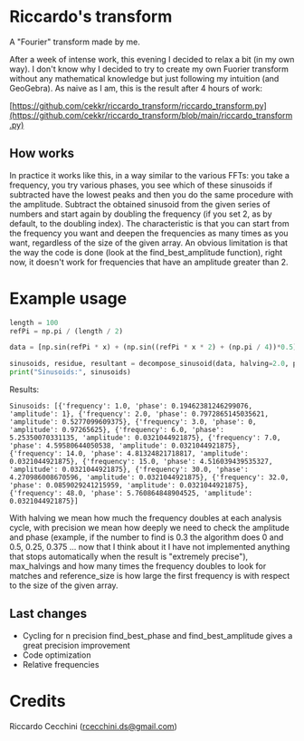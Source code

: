 # Riccardo's transform
A "Fourier" transform made by me.

After a week of intense work, this evening I decided to relax a bit (in my own way). I don't know why I decided to try to create my own Fuorier transform without any mathematical knowledge but just following my intuition (and GeoGebra). As naive as I am, this is the result after 4 hours of work:

[https://github.com/cekkr/riccardo_transform/riccardo_transform.py](https://github.com/cekkr/riccardo_transform/blob/main/riccardo_transform.py)

## How works
In practice it works like this, in a way similar to the various FFTs: you take a frequency, you try various phases, you see which of these sinusoids if subtracted have the lowest peaks and then you do the same procedure with the amplitude. Subtract the obtained sinusoid from the given series of numbers and start again by doubling the frequency (if you set 2, as by default, to the doubling index). The characteristic is that you can start from the frequency you want and deepen the frequencies as many times as you want, regardless of the size of the given array. An obvious limitation is that the way the code is done (look at the find_best_amplitude function), right now, it doesn't work for frequencies that have an amplitude greater than 2.

# Example usage

```python
length = 100
refPi = np.pi / (length / 2)

data = [np.sin(refPi * x) + (np.sin((refPi * x * 2) + (np.pi / 4))*0.5) + (np.sin(refPi * x * 3)) for x in range(length)]

sinusoids, residue, resultant = decompose_sinusoid(data, halving=2.0, precision=8, max_halvings=10, reference_size=1)
print("Sinusoids:", sinusoids)
```

Results:

```
Sinusoids: [{'frequency': 1.0, 'phase': 0.19462381246299076, 'amplitude': 1}, {'frequency': 2.0, 'phase': 0.7972865145035621, 'amplitude': 0.5277099609375}, {'frequency': 3.0, 'phase': 0, 'amplitude': 0.97265625}, {'frequency': 6.0, 'phase': 5.25350070331135, 'amplitude': 0.0321044921875}, {'frequency': 7.0, 'phase': 4.59580644050538, 'amplitude': 0.0321044921875}, {'frequency': 14.0, 'phase': 4.81324821718817, 'amplitude': 0.0321044921875}, {'frequency': 15.0, 'phase': 4.516039439535327, 'amplitude': 0.0321044921875}, {'frequency': 30.0, 'phase': 4.270986008670596, 'amplitude': 0.0321044921875}, {'frequency': 32.0, 'phase': 0.0859029241215959, 'amplitude': 0.0321044921875}, {'frequency': 48.0, 'phase': 5.760864848904525, 'amplitude': 0.0321044921875}]
```

With halving we mean how much the frequency doubles at each analysis cycle, with precision we mean how deeply we need to check the amplitude and phase (example, if the number to find is 0.3 the algorithm does 0 and 0.5, 0.25, 0.375 ... now that I think about it I have not implemented anything that stops automatically when the result is "extremely precise"), max_halvings and how many times the frequency doubles to look for matches and reference_size is how large the first frequency is with respect to the size of the given array.

## Last changes
- Cycling for n precision find_best_phase and find_best_amplitude gives a great precision improvement
- Code optimization
- Relative frequencies

# Credits

Riccardo Cecchini (rcecchini.ds@gmail.com)